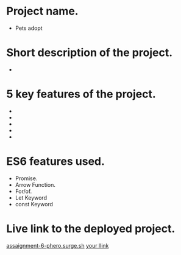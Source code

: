 # Project name.
- Pets adopt

# Short description of the project.
-


# 5 key features of the project.
-
-
-
-
-

# ES6 features used.
- Promise.
- Arrow Function.
- For/of.
- Let Keyword
- const Keyword

# Live link to the deployed project.
[assaignment-6-phero.surge.sh](assaignment-6-phero.surge.sh)
[your llink](https://youtu.be/uvTcd-VlM64?si=KQZngUQtYKItp3w2)


